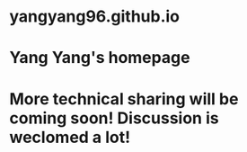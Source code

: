 # yangyang96.github.io
# Yang Yang's homepage
# More technical sharing will be coming soon! Discussion is weclomed a lot!
